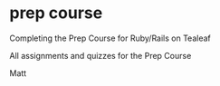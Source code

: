 # prep course

Completing the Prep Course for Ruby/Rails on Tealeaf

All assignments and quizzes for the Prep Course

Matt